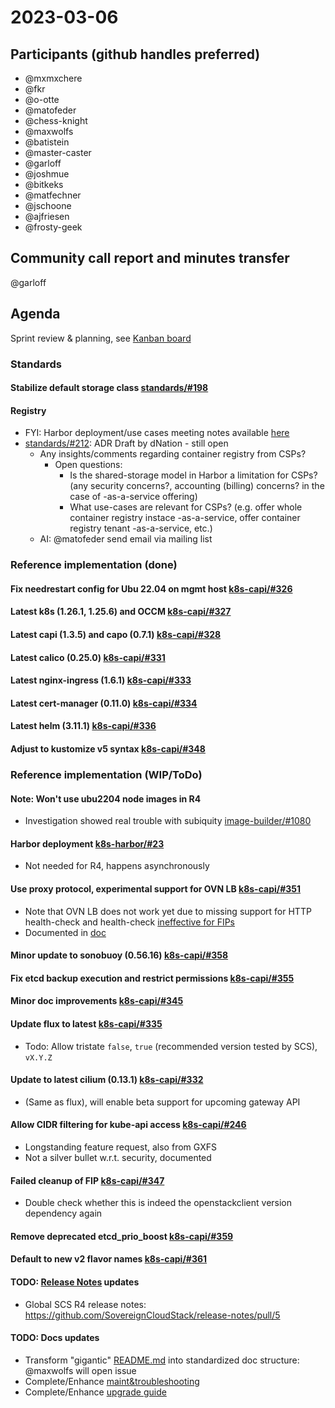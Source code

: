 # 2023-03-06
## Participants (github handles preferred)
* @mxmxchere
* @fkr
* @o-otte
* @matofeder
* @chess-knight
* @maxwolfs
* @batistein
* @master-caster
* @garloff
* @joshmue
* @bitkeks
* @matfechner
* @jschoone
* @ajfriesen
* @frosty-geek

## Community call report and minutes transfer
@garloff

## Agenda
Sprint review & planning, see [Kanban board](https://github.com/orgs/SovereignCloudStack/projects/6/views/7)

### Standards
#### Stabilize default storage class [standards/#198](https://github.com/SovereignCloudStack/standards/pull/198)

#### Registry
* FYI: Harbor deployment/use cases meeting notes available [here](https://input.scs.community/2023-scs-registry-deployment#)
* [standards/#212](https://github.com/SovereignCloudStack/standards/pull/212): ADR Draft by dNation - still open
  * Any insights/comments regarding container registry from CSPs? 
    * Open questions:
      * Is the shared-storage model in Harbor a limitation for CSPs? (any security concerns?, accounting (billing) concerns? in the case of -as-a-service offering)
      * What use-cases are relevant for CSPs? (e.g. offer whole container registry instace -as-a-service, offer container registry tenant -as-a-service, etc.)
  * AI: @matofeder send email via mailing list

### Reference implementation (done)
#### Fix needrestart config for Ubu 22.04 on mgmt host [k8s-capi/#326](https://github.com/SovereignCloudStack/k8s-cluster-api-provider/pull/326)
#### Latest k8s (1.26.1, 1.25.6) and OCCM [k8s-capi/#327](https://github.com/SovereignCloudStack/k8s-cluster-api-provider/pull/327)
#### Latest capi (1.3.5) and capo (0.7.1) [k8s-capi/#328](https://github.com/SovereignCloudStack/k8s-cluster-api-provider/issues/330)
#### Latest calico (0.25.0) [k8s-capi/#331](https://github.com/SovereignCloudStack/k8s-cluster-api-provider/issues/331)
#### Latest nginx-ingress (1.6.1) [k8s-capi/#333](https://github.com/SovereignCloudStack/k8s-cluster-api-provider/issues/333)
#### Latest cert-manager (0.11.0) [k8s-capi/#334](https://github.com/SovereignCloudStack/k8s-cluster-api-provider/issues/334)
#### Latest helm (3.11.1) [k8s-capi/#336](https://github.com/SovereignCloudStack/k8s-cluster-api-provider/issues/336)
#### Adjust to kustomize v5 syntax [k8s-capi/#348](https://github.com/SovereignCloudStack/k8s-cluster-api-provider/pull/348)

### Reference implementation (WIP/ToDo)
#### Note: Won't use ubu2204 node images in R4
* Investigation showed real trouble with subiquity [image-builder/#1080](https://github.com/kubernetes-sigs/image-builder/issues/1080) 
#### Harbor deployment [k8s-harbor/#23](https://github.com/SovereignCloudStack/k8s-harbor/issues/23)
* Not needed for R4, happens asynchronously
#### Use proxy protocol, experimental support for OVN LB [k8s-capi/#351](https://github.com/SovereignCloudStack/k8s-cluster-api-provider/pull/351)
* Note that OVN LB does not work yet due to missing support for HTTP health-check and health-check [ineffective for FIPs](https://bugs.launchpad.net/neutron/+bug/1956035)
* Documented in [doc](https://github.com/SovereignCloudStack/k8s-cluster-api-provider/blob/feat/use-ovn-lb/doc/LoadBalancer-ExtTrafficLocal.md)
#### Minor update to sonobuoy (0.56.16) [k8s-capi/#358](https://github.com/SovereignCloudStack/k8s-cluster-api-provider/pull/358)
#### Fix etcd backup execution and restrict permissions [k8s-capi/#355](https://github.com/SovereignCloudStack/k8s-cluster-api-provider/pull/355)
#### Minor doc improvements [k8s-capi/#345](https://github.com/SovereignCloudStack/k8s-cluster-api-provider/pull/345)
#### Update flux to latest [k8s-capi/#335](https://github.com/SovereignCloudStack/k8s-cluster-api-provider/issues/335)
* Todo: Allow tristate `false`, `true` (recommended version tested by SCS), `vX.Y.Z`
#### Update to latest cilium (0.13.1) [k8s-capi/#332](https://github.com/SovereignCloudStack/k8s-cluster-api-provider/issues/332)
* (Same as flux), will enable beta support for upcoming gateway API
#### Allow CIDR filtering for kube-api access [k8s-capi/#246](https://github.com/SovereignCloudStack/k8s-cluster-api-provider/issues/246)
* Longstanding feature request, also from GXFS
* Not a silver bullet w.r.t. security, documented
#### Failed cleanup of FIP [k8s-capi/#347](https://github.com/SovereignCloudStack/k8s-cluster-api-provider/pull/347)
* Double check whether this is indeed the openstackclient version dependency again
#### Remove deprecated etcd_prio_boost [k8s-capi/#359](https://github.com/SovereignCloudStack/k8s-cluster-api-provider/issues/359)
#### Default to new v2 flavor names [k8s-capi/#361](https://github.com/SovereignCloudStack/k8s-cluster-api-provider/issues/361)

#### TODO: [Release Notes](https://github.com/SovereignCloudStack/k8s-cluster-api-provider/blob/main/Release-Notes-R4-draft.md) updates 
* Global SCS R4 release notes: https://github.com/SovereignCloudStack/release-notes/pull/5
#### TODO: Docs updates
* Transform "gigantic" [README.md](https://github.com/SovereignCloudStack/k8s-cluster-api-provider/blob/main/README.md) into standardized doc structure: @maxwolfs will open issue
* Complete/Enhance [maint&troubleshooting](https://github.com/SovereignCloudStack/k8s-cluster-api-provider/blob/main/doc/Maintenance_and_Troubleshooting.md)
* Complete/Enhance [upgrade guide](https://github.com/SovereignCloudStack/k8s-cluster-api-provider/blob/main/doc/Upgrade-Guide.md)

